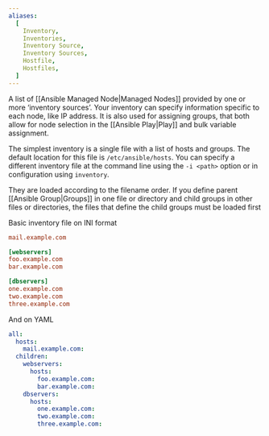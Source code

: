 ```yaml
---
aliases:
  [
    Inventory,
    Inventories,
    Inventory Source,
    Inventory Sources,
    Hostfile,
    Hostfiles,
  ]
---
```


A list of [[Ansible Managed Node|Managed Nodes]] provided by one or more ‘inventory sources’. Your inventory can specify information specific to each node, like IP address. It is also used for assigning groups, that both allow for node selection in the [[Ansible Play|Play]] and bulk variable assignment.

The simplest inventory is a single file with a list of hosts and groups. The default location for this file is `/etc/ansible/hosts`. You can specify a different inventory file at the command line using the `-i <path>` option or in configuration using `inventory`.

They are loaded according to the filename order. If you define parent [[Ansible Group|Groups]] in one file or directory and child groups in other files or directories, the files that define the child groups must be loaded first

Basic inventory file on INI format

```INI
mail.example.com

[webservers]
foo.example.com
bar.example.com

[dbservers]
one.example.com
two.example.com
three.example.com
```

And on YAML

```yaml
all:
  hosts:
    mail.example.com:
  children:
    webservers:
      hosts:
        foo.example.com:
        bar.example.com:
    dbservers:
      hosts:
        one.example.com:
        two.example.com:
        three.example.com:
```
